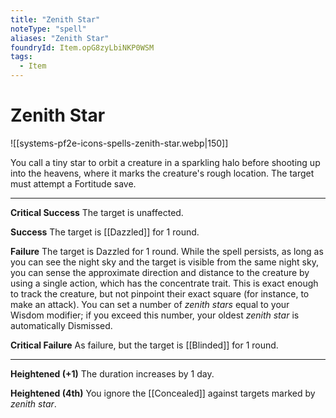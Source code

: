 ```yaml
---
title: "Zenith Star"
noteType: "spell"
aliases: "Zenith Star"
foundryId: Item.opG8zyLbiNKP0WSM
tags:
  - Item
---
```


# Zenith Star
![[systems-pf2e-icons-spells-zenith-star.webp|150]]

You call a tiny star to orbit a creature in a sparkling halo before shooting up into the heavens, where it marks the creature's rough location. The target must attempt a Fortitude save.

* * *

**Critical Success** The target is unaffected.

**Success** The target is [[Dazzled]] for 1 round.

**Failure** The target is Dazzled for 1 round. While the spell persists, as long as you can see the night sky and the target is visible from the same night sky, you can sense the approximate direction and distance to the creature by using a single action, which has the concentrate trait. This is exact enough to track the creature, but not pinpoint their exact square (for instance, to make an attack). You can set a number of _zenith stars_ equal to your Wisdom modifier; if you exceed this number, your oldest _zenith star_ is automatically Dismissed.

**Critical Failure** As failure, but the target is [[Blinded]] for 1 round.

* * *

**Heightened (+1)** The duration increases by 1 day.

**Heightened (4th)** You ignore the [[Concealed]] against targets marked by _zenith star_.
